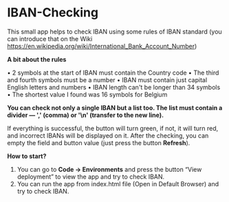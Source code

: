 ﻿# IBAN-Checking

This small app helps to check IBAN using some rules of IBAN standard (you can introduce that on the Wiki https://en.wikipedia.org/wiki/International_Bank_Account_Number)

**A bit about the rules**

• 2 symbols at the start of IBAN must contain the Country code
• The third and fourth symbols must be a number
• IBAN must contain just capital English letters and numbers
• IBAN length can't be longer than 34 symbols
• The shortest value I found was 16 symbols for Belgium

**You can check not only a single IBAN but a list too. The list must contain a divider — ',' (comma) or '\n' (transfer to the new line).**

If everything is successful, the button will turn green, if not, it will turn red, and incorrect IBANs will be displayed on it.
After the checking, you can empty the field and button value (just press the button **Refresh**).

**How to start?**

1. You can go to **Code -> Environments** and press the button “View deployment” to view the app and try to check IBAN.
2. You can run the app from index.html file (Open in Default Browser) and try to check IBAN.
